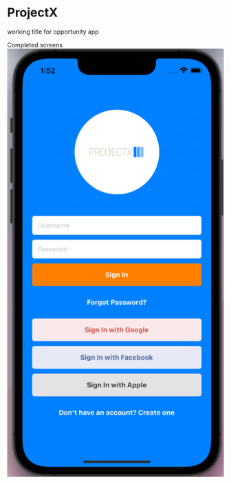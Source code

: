 # ProjectX
working title for opportunity app

Completed screens
![Screenshot](assets/images/SignInScreen.png)
